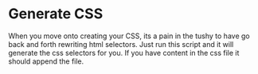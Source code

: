 # Generate CSS
When you move onto creating your CSS, its a pain in the tushy to have go back and forth rewriting html selectors. Just run this script and it will generate the css selectors for you. If you have content in the css file it should append the file.

